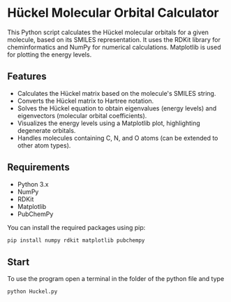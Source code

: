 # Hückel Molecular Orbital Calculator

This Python script calculates the Hückel molecular orbitals for a given molecule, based on its SMILES representation. It uses the RDKit library for cheminformatics and NumPy for numerical calculations. Matplotlib is used for plotting the energy levels.

## Features

*   Calculates the Hückel matrix based on the molecule's SMILES string.
*   Converts the Hückel matrix to Hartree notation.
*   Solves the Hückel equation to obtain eigenvalues (energy levels) and eigenvectors (molecular orbital coefficients).
*   Visualizes the energy levels using a Matplotlib plot, highlighting degenerate orbitals.
*   Handles molecules containing C, N, and O atoms (can be extended to other atom types).

## Requirements

*   Python 3.x
*   NumPy
*   RDKit
*   Matplotlib
*   PubChemPy

You can install the required packages using pip:

```bash
pip install numpy rdkit matplotlib pubchempy
```
## Start

To use the program open a terminal in the folder of the python file and type

```bash
python Huckel.py
```
